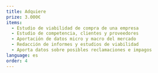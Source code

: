 ```yaml
---
title: Adquiere
prize: 3.000€
items:
  - Estudio de viabilidad de compra de una empresa
  - Estudio de competencia, clientes y proveedores
  - Aportación de datos micro y macro del mercado
  - Redacción de informes y estudios de viabilidad
  - Aporta datos sobre posibles reclamaciones e impagos
language: es
order: 4
---
```

